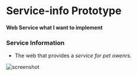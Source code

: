 # Service-info Prototype                



#### Web Service what I want to implement    



### Service Information    

- The web that provides a _service for pet owenrs._    


![screenshot](https://user-images.githubusercontent.com/43868550/58381260-08eddf00-7ff6-11e9-8cf3-8a938cddbb3e.jpg)
